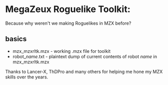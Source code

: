 # MegaZeux Roguelike Toolkit:

Because why weren't we making Roguelikes in MZX before?

## basics

* mzx_mzxrltk.mzx - working .mzx file for toolkit
* robot_*name*.txt - plaintext dump of current contents of robot *name* in mzx_mzxrltk.mzx

Thanks to Lancer-X, ThDPro and many others for helping me hone my MZX skills over the years.
